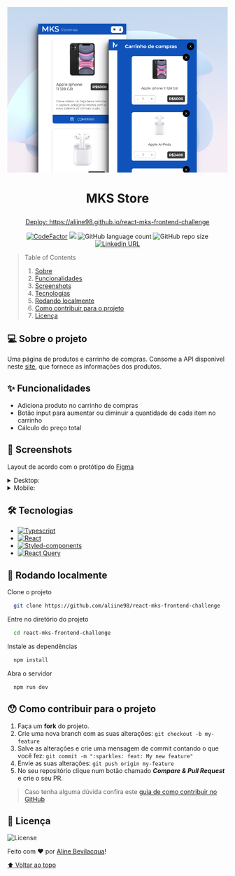 <p align="center"><img src="./readme-assets/thumb.png" width="800"></p>

# <p align="center">MKS Store</p>

<a href="https://aliine98.github.io/react-mks-frontend-challenge"><p align="center">Deploy: https://aliine98.github.io/react-mks-frontend-challenge</p></a>

<p align="center">
  <a href="https://www.codefactor.io/repository/github/aliine98/react-mks-frontend-challenge"><img src="https://www.codefactor.io/repository/github/aliine98/react-mks-frontend-challenge/badge" alt="CodeFactor" /></a>
  <a href="https://snyk.io/test/github/aliine98/react-mks-frontend-challenge"><img src="https://snyk.io/test/github/aliine98/react-mks-frontend-challenge/badge.svg"></a>
  <img alt="GitHub language count" src="https://img.shields.io/github/languages/count/aliine98/react-mks-frontend-challenge?style=flat">
  <img alt="GitHub repo size" src="https://img.shields.io/github/repo-size/aliine98/react-mks-frontend-challenge?color=magenta&style=flat">
  <a href="https://www.linkedin.com/in/aline-bevilacqua/"><img alt="Linkedin URL" src="https://img.shields.io/twitter/url?label=Conecte-se comigo&logo=linkedin&style=social&url=https%3A%2F%2Fwww.linkedin.com%2Fin%2Faline-bevilacqua%2F"></a>
</p>


> Table of Contents
> <ol>
>   <li><a href="#-sobre-o-projeto">Sobre</a></li>
>   <li><a href="#-funcionalidades">Funcionalidades</a></li>
>   <li><a href="#-screenshots">Screenshots</a></li>
>   <li><a href="#-tecnologias">Tecnologias</a></li>
>   <li><a href="#-rodando-localmente">Rodando localmente</a></li>
>   <li><a href="#-como-contribuir-para-o-projeto">Como contribuir para o projeto</a></li>
>   <li><a href="#-licença">Licença</a>
> </ol>

## 💻 Sobre o projeto

Uma página de produtos e carrinho de compras. Consome a API disponível neste <a href="https://mks-frontend-challenge-04811e8151e6.herokuapp.com/api-docs/#/Product/get_products">site</a>, que fornece as informações dos produtos.

## ✨ Funcionalidades

- Adiciona produto no carrinho de compras
- Botão input para aumentar ou diminuir a quantidade de cada item no carrinho
- Cálculo do preço total

## 🎨 Screenshots

Layout de acordo com o protótipo do <a href="https://www.figma.com/file/Z4z8osDbK1ET7cjNzFRMrK/MKS-Front-end-challenge?node-id=2%3A296&mode=dev">Figma</a>

<details>
  <summary>Desktop:</summary>
  <p align="center"><img src="./readme-assets/pc.png"></p>
</details>
<details>
  <summary>Mobile:</summary>
  <p align="center">
   <img src="./readme-assets/mobile-products.png" width="350">
   <img src="./readme-assets/mobile-checkout.png" width="350">
  <p>
</details>

## 🛠 Tecnologias

- [![Typescript](https://img.shields.io/badge/TypeScript-007ACC?style=for-the-badge&logo=typescript&logoColor=white)](https://www.typescriptlang.org/)
- [![React](https://img.shields.io/badge/React-20232A?style=for-the-badge&logo=react&logoColor=61DAFB)](https://react.dev/)
- [![Styled-components](https://img.shields.io/badge/styled--components-DB7093?style=for-the-badge&logo=styled-components&logoColor=white)](https://styled-components.com/)
- [![React Query](https://img.shields.io/badge/-React%20Query-FF4154?style=for-the-badge&logo=react%20query&logoColor=white)](https://tanstack.com/query/latest/)

## 🚀 Rodando localmente

Clone o projeto

```bash
  git clone https://github.com/aliine98/react-mks-frontend-challenge
```

Entre no diretório do projeto

```bash
  cd react-mks-frontend-challenge
```

Instale as dependências

```bash
  npm install
```

Abra o servidor

```bash
  npm run dev
```

## 😯 Como contribuir para o projeto

1. Faça um **fork** do projeto.
2. Crie uma nova branch com as suas alterações: `git checkout -b my-feature`
3. Salve as alterações e crie uma mensagem de commit contando o que você fez: `git commit -m ":sparkles: feat: My new feature"`
4. Envie as suas alterações: `git push origin my-feature`
5. No seu repositório clique num botão chamado _**Compare & Pull Request**_ e crie o seu PR.

> Caso tenha alguma dúvida confira este [guia de como contribuir no GitHub](https://github.com/firstcontributions/first-contributions)

## 📝 Licença

![License](https://img.shields.io/github/license/aliine98/react-mks-frontend-challenge?logo=m&style=for-the-badge)

Feito com ❤️ por <a href="https://github.com/aliine98">Aline Bevilacqua</a>!

<a href="#mks-store">⬆ Voltar ao topo</a>